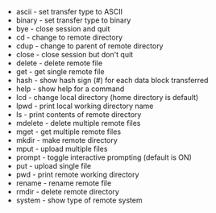 * ascii - set transfer type to ASCII
* binary - set transfer type to binary
* bye - close session and quit
* cd - change to remote directory
* cdup - change to parent of remote directory
* close - close session but don't quit
* delete - delete remote file
* get - get single remote file
* hash - show hash sign (#) for each data block transferred
* help - show help for a command
* lcd - change local directory (home directory is default)
* lpwd - print local working directory name
* ls - print contents of remote directory
* mdelete - delete multiple remote files
* mget - get multiple remote files
* mkdir - make remote directory
* mput - upload multiple files
* prompt - toggle interactive prompting (default is ON)
* put - upload single file
* pwd - print remote working directory
* rename - rename remote file
* rmdir - delete remote directory
* system - show type of remote system
